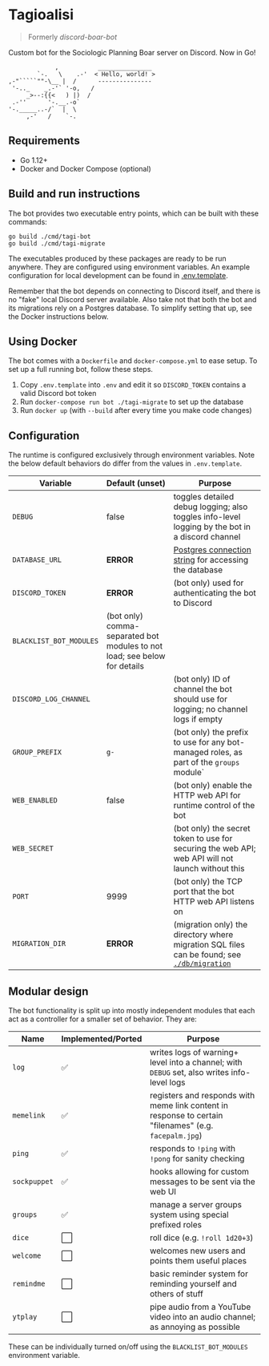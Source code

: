 # Tagioalisi

> Formerly _discord-boar-bot_

Custom bot for the Sociologic Planning Boar server on Discord. Now in Go!

                 ,           _______________
            `-.   \    .-'  < Hello, world! >
    ,-"`````""-\__ |  /      ---------------
     '-.._    _.-'` '-o,   /
         _>--:{{<   ) |)  /
     .-''      '-.__.-o`
    '-._____..-/`  |  \
         ,-'   /    `-.

## Requirements

* Go 1.12+
* Docker and Docker Compose (optional)

## Build and run instructions

The bot provides two executable entry points, which can be built with these commands:

    go build ./cmd/tagi-bot
    go build ./cmd/tagi-migrate
    
The executables produced by these packages are ready to be run anywhere. They are configured
using environment variables. An example configuration for local development can be found
in [.env.template](./.env.template).

Remember that the bot depends on connecting to Discord itself, and there is no "fake" local
Discord server available. Also take not that both the bot and its migrations rely on a
Postgres database. To simplify setting that up, see the Docker instructions below.

## Using Docker

The bot comes with a `Dockerfile` and `docker-compose.yml` to ease setup. To set up a full
running bot, follow these steps.

1. Copy `.env.template` into `.env` and edit it so `DISCORD_TOKEN` contains a valid Discord bot token 
2. Run `docker-compose run bot ./tagi-migrate` to set up the database
3. Run `docker up` (with `--build` after every time you make code changes)

## Configuration

The runtime is configured exclusively through environment variables. Note the below default behaviors
do differ from the values in `.env.template`.

| Variable | Default (unset) | Purpose |
| --- | --- | --- |
| `DEBUG` | false | toggles detailed debug logging; also toggles info-level logging by the bot in a discord channel |
| `DATABASE_URL` | **ERROR** | [Postgres connection string](https://www.postgresql.org/docs/current/libpq-connect.html#LIBPQ-CONNSTRING) for accessing the database |
| `DISCORD_TOKEN` | **ERROR** | (bot only) used for authenticating the bot to Discord |
| `BLACKLIST_BOT_MODULES` | (bot only) comma-separated bot modules to not load; see below for details |
| `DISCORD_LOG_CHANNEL` | | (bot only) ID of channel the bot should use for logging; no channel logs if empty |
| `GROUP_PREFIX` | `g-` | (bot only) the prefix to use for any bot-managed roles, as part of the `groups` module` |
| `WEB_ENABLED` | false | (bot only) enable the HTTP web API for runtime control of the bot |
| `WEB_SECRET` | | (bot only) the secret token to use for securing the web API; web API will not launch without this |
| `PORT` | 9999 | (bot only) the TCP port that the bot HTTP web API listens on |
| `MIGRATION_DIR` | **ERROR** | (migration only) the directory where migration SQL files can be found; see [`./db/migration`](./db/migration) |

## Modular design

The bot functionality is split up into mostly independent modules that each act as a controller for a smaller set of behavior. They are:

| Name | Implemented/Ported | Purpose |
| --- | --- | --- |
| `log` | ✅ | writes logs of warning+ level into a channel; with `DEBUG` set, also writes info-level logs |
| `memelink` | ✅ | registers and responds with meme link content in response to certain "filenames" (e.g. `facepalm.jpg`)  |
| `ping` | ✅ | responds to `!ping` with `!pong` for sanity checking |
| `sockpuppet` | ✅ | hooks allowing for custom messages to be sent via the web UI |
| `groups` | ✅ | manage a server groups system using special prefixed roles |
| `dice` | ⬜️ | roll dice (e.g. `!roll 1d20+3`) |
| `welcome` | ⬜️ | welcomes new users and points them useful places|
| `remindme` | ⬜️ | basic reminder system for reminding yourself and others of stuff |
| `ytplay` | ⬜️ | pipe audio from a YouTube video into an audio channel; as annoying as possible |

These can be individually turned on/off using the `BLACKLIST_BOT_MODULES` environment variable. 
